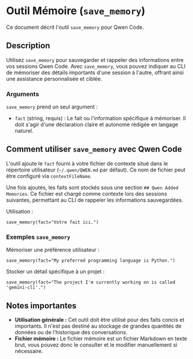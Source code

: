 # Outil Mémoire (`save_memory`)

Ce document décrit l'outil `save_memory` pour Qwen Code.

## Description

Utilisez `save_memory` pour sauvegarder et rappeler des informations entre vos sessions Qwen Code. Avec `save_memory`, vous pouvez indiquer au CLI de mémoriser des détails importants d'une session à l'autre, offrant ainsi une assistance personnalisée et ciblée.

### Arguments

`save_memory` prend un seul argument :

- `fact` (string, requis) : Le fait ou l'information spécifique à mémoriser. Il doit s'agir d'une déclaration claire et autonome rédigée en langage naturel.

## Comment utiliser `save_memory` avec Qwen Code

L'outil ajoute le `fact` fourni à votre fichier de contexte situé dans le répertoire utilisateur (`~/.qwen/QWEN.md` par défaut). Ce nom de fichier peut être configuré via `contextFileName`.

Une fois ajoutés, les faits sont stockés sous une section `## Qwen Added Memories`. Ce fichier est chargé comme contexte lors des sessions suivantes, permettant au CLI de rappeler les informations sauvegardées.

Utilisation :

```
save_memory(fact="Votre fait ici.")
```

### Exemples `save_memory`

Mémoriser une préférence utilisateur :

```
save_memory(fact="My preferred programming language is Python.")
```

Stocker un détail spécifique à un projet :

```
save_memory(fact="The project I'm currently working on is called 'gemini-cli'.")
```

## Notes importantes

- **Utilisation générale :** Cet outil doit être utilisé pour des faits concis et importants. Il n'est pas destiné au stockage de grandes quantités de données ou de l'historique des conversations.
- **Fichier mémoire :** Le fichier mémoire est un fichier Markdown en texte brut, vous pouvez donc le consulter et le modifier manuellement si nécessaire.